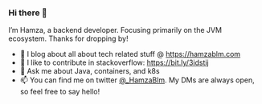 ### Hi there 👋
I’m Hamza, a backend developer. Focusing primarily on the JVM ecosystem. Thanks for dropping by!

- 🌱 I blog about all about tech related stuff @ https://hamzablm.com
- 👯 I like to contribute in stackoverflow: https://bit.ly/3idstij
- 💬 Ask me about Java, containers, and k8s
- 📫 You can find me on twitter [@_HamzaBlm](https://twitter.com/_HamzaBlm). My DMs are always open, so feel free to say hello!

